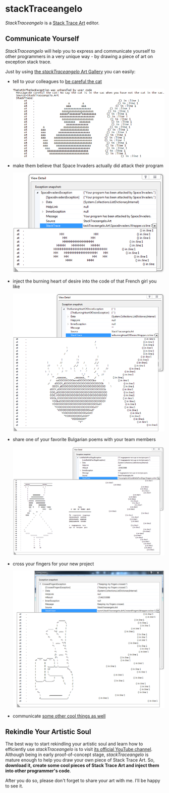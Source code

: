 # stackTraceangelo

*StackTraceangelo* is a [Stack Trace Art](http://www.thehumbleprogrammer.com/stack-trace-art) editor.

## Communicate Yourself
*StackTraceangelo* will help you to express and communicate yourself to other programmers in a very unique way - by drawing a piece of art on exception stack trace.

Just by using [the *stackTraceangelo* Art Gallery](/Source/ArtGallery/ArtGallery.md) you can easily:

* tell to your colleagues to [be careful the cat](http://www.youtube.com/watch?v=tPAJomPCdZs)

    ![The Cat in the Sac](Source/ArtGallery/TheCatInTheSac.png  "The Cat in the Sac")

* make them believe that Space Invaders actually did attack their program

    ![Space Invaders](Source/ArtGallery/SpaceInvaders.png "Space Invaders")

* inject the burning heart of desire into the code of that French girl you like

    ![The Burning Heart of Desire](Source/ArtGallery/TheBurningHeartOfDesire.png "The Burning Heart of Desire")

* share one of your favorite Bulgarian poems with your team members

    ![Лулу и как се прави дъга](Source/ArtGallery/LuluIKakSePraviDaga.png "Лулу и как се прави дъга")

* cross your fingers for your new project

    ![Crossed Fingers](Source/ArtGallery/CrossedFingers.png "Crossed Fingers")

* communicate [some other cool things as well](/Source/ArtGallery/ArtGallery.md)

## Rekindle Your Artistic Soul
The best way to start rekindling your artistic soul and learn how to efficiently use *stackTraceangelo* is to visit [its official YouTube channel](http://www.youtube.com/user/stackTraceangelo). Although being in early proof-of-concept stage, *stackTraceangelo* is mature enough to help you draw your own piece of Stack Trace Art. So, **download it, create some cool pieces of Stack Trace Art and inject them into other programmer's code**.

After you do so, please don't forget to share your art with me. I'll be happy to see it.
